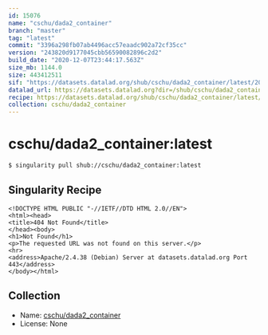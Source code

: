 ```yaml
---
id: 15076
name: "cschu/dada2_container"
branch: "master"
tag: "latest"
commit: "3396a298fb07ab4496acc57eaadc902a72cf35cc"
version: "243820d9177045cbb56590082896c2d2"
build_date: "2020-12-07T23:44:17.563Z"
size_mb: 1144.0
size: 443412511
sif: "https://datasets.datalad.org/shub/cschu/dada2_container/latest/2020-12-07-3396a298-243820d9/243820d9177045cbb56590082896c2d2.sif"
datalad_url: https://datasets.datalad.org?dir=/shub/cschu/dada2_container/latest/2020-12-07-3396a298-243820d9/
recipe: https://datasets.datalad.org/shub/cschu/dada2_container/latest/2020-12-07-3396a298-243820d9/Singularity
collection: cschu/dada2_container
---
```


# cschu/dada2_container:latest

```bash
$ singularity pull shub://cschu/dada2_container:latest
```

## Singularity Recipe

```singularity
<!DOCTYPE HTML PUBLIC "-//IETF//DTD HTML 2.0//EN">
<html><head>
<title>404 Not Found</title>
</head><body>
<h1>Not Found</h1>
<p>The requested URL was not found on this server.</p>
<hr>
<address>Apache/2.4.38 (Debian) Server at datasets.datalad.org Port 443</address>
</body></html>
```

## Collection

 - Name: [cschu/dada2_container](https://github.com/cschu/dada2_container)
 - License: None

